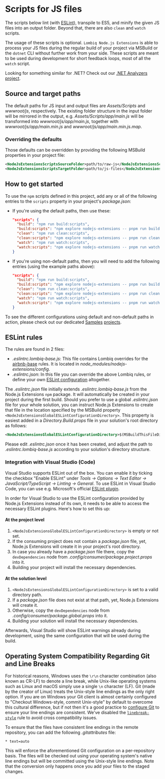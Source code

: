 # Scripts for JS files

The scripts below lint (with [ESLint](https://eslint.org/)), transpile to ES5, and minify the given JS files into an output folder. Beyond that, there are also `clean` and `watch` scripts.

The usage of these scripts is optional. `Lombiq Node.js Extensions` is able to process your JS files during the regular build of your project via MSBuild or the `dotnet` CLI without further work from your side. These scripts are meant to be used during development for short feedback loops, most of all the `watch` script.

Looking for something similar for .NET? Check out our [.NET Analyzers project](https://github.com/Lombiq/.NET-Analyzers).

## Source and target paths

The default paths for JS input and output files are _Assets/Scripts_ and _wwwroot/js_, respectively. The existing folder structure in the input folder will be mirrored in the output, e.g. _Assets/Scripts/app/main.js_ will be transformed into _wwwroot/js/app/main.js_, together with _wwwroot/js/app/main.min.js_ and _wwwroot/js/app/main.min.js.map_.

### Overriding the defaults

Those defaults can be overridden by providing the following MSBuild properties in your project file:

```xml
<NodeJsExtensionsScriptsSourceFolder>path/to/raw-js</NodeJsExtensionsScriptsSourceFolder>
<NodeJsExtensionsScriptsTargetFolder>path/to/js-files</NodeJsExtensionsScriptsTargetFolder>
```

## How to get started

To use the `npm` scripts defined in this project, add any or all of the following entries to the `scripts` property in your project's _package.json_:

- If you're using the default paths, then use these:

  ```json
  "scripts": {
    "build": "npm run build:scripts",
    "build:scripts": "npm explore nodejs-extensions -- pnpm run build:scripts",
    "clean": "npm run clean:scripts",
    "clean:scripts": "npm explore nodejs-extensions -- pnpm run clean:scripts",
    "watch": "npm run watch:scripts",
    "watch:scripts": "npm explore nodejs-extensions -- pnpm run watch:scripts",
  }
  ```

- If you're using non-default paths, then you will need to add the following entries (using the example paths above):

  ```json
  "scripts": {
    "build": "npm run build:scripts",
    "build:scripts": "npm explore nodejs-extensions -- pnpm run build:scripts --js-source=path/to/raw-js --js-target=path/to/js-files",
    "clean": "npm run clean:scripts",
    "clean:scripts": "npm explore nodejs-extensions -- pnpm run clean:scripts --js-target=path/to/js-files",
    "watch": "npm run watch:scripts",
    "watch:scripts": "npm explore nodejs-extensions -- pnpm run watch:scripts --js-source=path/to/raw-js --js-target=path/to/js-files",
  }
  ```

To see the different configurations using default and non-default paths in action, please check out our dedicated [Samples](../../Lombiq.NodeJs.Extensions.Samples/Readme.md) [projects](../../Lombiq.NodeJs.Extensions.Samples.NuGet/Readme.md).

## ESLint rules

The rules are found in 2 files:

- _.eslintrc.lombiq-base.js_: This file contains Lombiq overrides for the [airbnb-base](https://www.npmjs.com/package/eslint-config-airbnb-base) rules. It is located in _node_modules/nodejs-extensions/config_.
- _.eslintrc.json_: In this file you can override the above Lombiq rules, or define your own [ESLint configuration](https://eslint.org/docs/latest/user-guide/configuring/configuration-files) altogether.

The _.eslintrc.json_ file initially extends _.eslintrc.lombiq-base.js_ from the Node.js Extensions `npm` package. It will automatically be created in your project during the first build. Should you prefer to use a global _.eslintrc.json_ file for your whole solution, you can instruct Node.js Extensions to create that file in the location specified by the MSBuild property `<NodeJsExtensionsGlobalESLintConfigurationDirectory>`. This property is easiest added in a _Directory.Build.props_ file in your solution's root directory as follows:

```xml
<NodeJsExtensionsGlobalESLintConfigurationDirectory>$(MSBuildThisFileDirectory)</NodeJsExtensionsGlobalESLintConfigurationDirectory>
```

Please edit _.eslintrc.json_ once it has been created, and adjust the path to _.eslintrc.lombiq-base.js_ according to your solution's directory structure.

### Integration with Visual Studio (Code)

Visual Studio supports ESLint out of the box. You can enable it by ticking the checkbox "Enable ESLint" under _Tools → Options → Text Editor → JavaScript/TypeScript → Linting → General_. To use ESLint in Visual Studio Code, you can use e.g. Microsoft's official [ESLint plugin](https://marketplace.visualstudio.com/items?itemName=dbaeumer.vscode-eslint).

In order for Visual Studio to use the ESLint configuration provided by Node.js Extensions instead of its own, it needs to be able to access the necessary ESLint plugins. Here's how to set this up:

#### At the project level

1. `<NodeJsExtensionsGlobalESLintConfigurationDirectory>` is empty or not set.
2. If the consuming project does not contain a _package.json_ file, yet, Node.js Extensions will create it in your project's root directory.
3. In case you already have a _package.json_ file there, copy the `devDependencies` node from _.config/consumer/package.project.props_ into it.
4. Building your project will install the necessary dependencies.

#### At the solution level

1. `<NodeJsExtensionsGlobalESLintConfigurationDirectory>` is set to a valid directory path.
2. If a _package.json_ file does not exist at that path, yet, Node.js Extensions will create it.
3. Otherwise, copy the `devDependencies` node from _.config/consumer/package.global.props_ into it.
4. Building your solution will install the necessary dependencies.

Afterwards, Visual Studio will show ESLint warnings already during development, using the same configuration that will be used during the build.

## Operating System Compatibility Regarding Git and Line Breaks

For historical reasons, Windows uses the `\r\n` character combination (also known as CR-LF) to denote a line break, while Unix-like operating systems such as Linux and macOS simply use a single `\n` character (LF). Git (made by the creator of Linux) treats the Unix-style line endings as the only right option. If you are on Windows your Git client is almost certainly configured to "Checkout Windows-style, commit Unix-style" by default to overcome this cultural difference, but if not then it's a good practice to [configure Git](https://git-scm.com/book/en/v2/Customizing-Git-Git-Configuration#_formatting_and_whitespace) to ensure your line endings are consistent. We've disabled the [`linebreak-style`](https://eslint.org/docs/latest/rules/linebreak-style) rule to avoid cross compatibility issues.

To ensure that the files have consistent line endings in the remote repository, you can add the following _.gitattributes_ file:

```gitattributes
* text=auto
```

This will enforce the aforementioned Git configuration on a per-repository basis. The files will be checked out using your operating system's native line endings but will be committed using the Unix-style line endings. Note that the conversion only happens once you add your files to the staged changes.
